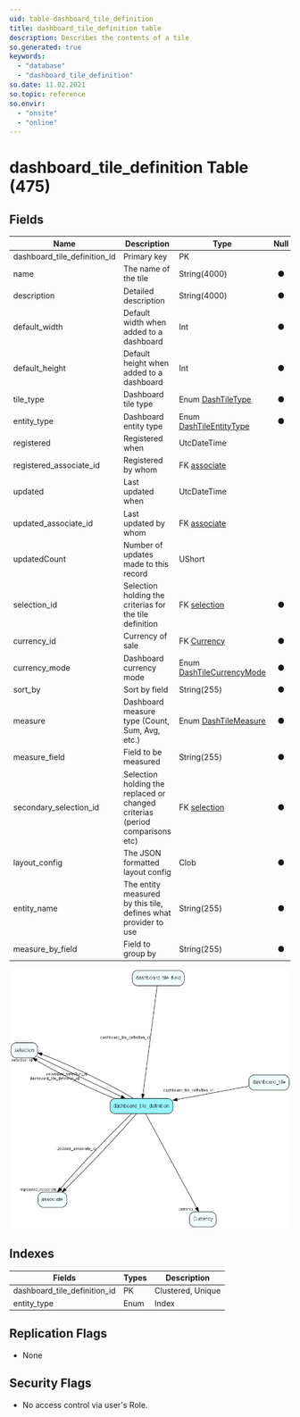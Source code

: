 ```yaml
---
uid: table-dashboard_tile_definition
title: dashboard_tile_definition table
description: Describes the contents of a tile
so.generated: true
keywords:
  - "database"
  - "dashboard_tile_definition"
so.date: 11.02.2021
so.topic: reference
so.envir:
  - "onsite"
  - "online"
---
```


# dashboard\_tile\_definition Table (475)

## Fields

| Name | Description | Type | Null |
|------|-------------|------|:----:|
|dashboard\_tile\_definition\_id|Primary key|PK| |
|name|The name of the tile|String(4000)|&#x25CF;|
|description|Detailed description|String(4000)|&#x25CF;|
|default\_width|Default width when added to a dashboard|Int|&#x25CF;|
|default\_height|Default height when added to a dashboard|Int|&#x25CF;|
|tile\_type|Dashboard tile type|Enum [DashTileType](enums/dashtiletype.md)|&#x25CF;|
|entity\_type|Dashboard entity type|Enum [DashTileEntityType](enums/dashtileentitytype.md)|&#x25CF;|
|registered|Registered when|UtcDateTime| |
|registered\_associate\_id|Registered by whom|FK [associate](associate.md)| |
|updated|Last updated when|UtcDateTime| |
|updated\_associate\_id|Last updated by whom|FK [associate](associate.md)| |
|updatedCount|Number of updates made to this record|UShort| |
|selection\_id|Selection holding the criterias for the tile definition|FK [selection](selection.md)|&#x25CF;|
|currency\_id|Currency of sale|FK [Currency](currency.md)|&#x25CF;|
|currency\_mode|Dashboard currency mode|Enum [DashTileCurrencyMode](enums/dashtilecurrencymode.md)|&#x25CF;|
|sort\_by|Sort by field|String(255)|&#x25CF;|
|measure|Dashboard measure type (Count, Sum, Avg, etc.)|Enum [DashTileMeasure](enums/dashtilemeasure.md)|&#x25CF;|
|measure\_field|Field to be measured|String(255)|&#x25CF;|
|secondary\_selection\_id|Selection holding the replaced or changed criterias (period comparisons etc)|FK [selection](selection.md)|&#x25CF;|
|layout\_config|The JSON formatted layout config|Clob|&#x25CF;|
|entity\_name|The entity measured by this tile, defines what provider to use|String(255)|&#x25CF;|
|measure\_by\_field|Field to group by|String(255)|&#x25CF;|


![dashboard_tile_definition table relationship diagram](./media/dashboard_tile_definition.png)

## Indexes

| Fields | Types | Description |
|--------|-------|-------------|
|dashboard\_tile\_definition\_id |PK |Clustered, Unique |
|entity\_type |Enum |Index |

## Replication Flags

* None

## Security Flags

* No access control via user's Role.

